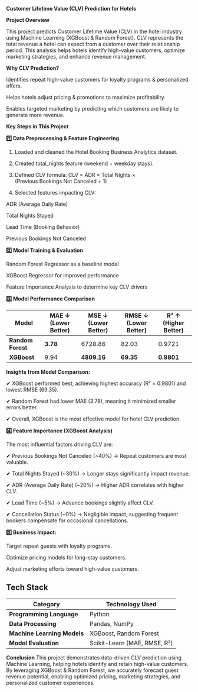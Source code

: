 **Customer Lifetime Value (CLV) Prediction for Hotels** 

**Project Overview**

This project predicts Customer Lifetime Value (CLV) in the hotel industry using Machine Learning (XGBoost & Random Forest). CLV represents the total revenue a hotel can expect from a customer over their relationship period. This analysis helps hotels identify high-value customers, optimize marketing strategies, and enhance revenue management.

**Why CLV Prediction?**

Identifies repeat high-value customers for loyalty programs & personalized offers.

Helps hotels adjust pricing & promotions to maximize profitability.

Enables targeted marketing by predicting which customers are likely to generate more revenue.

**Key Steps in This Project**

**1️⃣ Data Preprocessing & Feature Engineering**

1. Loaded and cleaned the Hotel Booking Business Analytics dataset.
  
2. Created total_nights feature (weekend + weekday stays).
  
3. Defined CLV formula: CLV = ADR × Total Nights × (Previous Bookings Not Canceled + 1)
 
4. Selected features impacting CLV:

ADR (Average Daily Rate)

Total Nights Stayed

Lead Time (Booking Behavior)

Previous Bookings Not Canceled 

**2️⃣ Model Training & Evaluation**

Random Forest Regressor as a baseline model

XGBoost Regressor for improved performance

Feature Importance Analysis to determine key CLV drivers

**3️⃣ Model Performance Comparison**

| Model          | MAE ↓ (Lower Better) | MSE ↓ (Lower Better) | RMSE ↓ (Lower Better) | R² ↑ (Higher Better) |
|---------------|----------------------|----------------------|----------------------|----------------------|
| **Random Forest** | **3.78** | 6728.86 | 82.03 | 0.9721 |
| **XGBoost**      | 9.94  | **4809.16** | **69.35** | **0.9801** |


**Insights from Model Comparison:**

✔ XGBoost performed best, achieving highest accuracy (R² = 0.9801) and lowest RMSE (69.35).

✔ Random Forest had lower MAE (3.78), meaning it minimized smaller errors better.

✔ Overall, XGBoost is the most effective model for hotel CLV prediction.

**4️⃣ Feature Importance (XGBoost Analysis)**

The most influential factors driving CLV are:

✔ Previous Bookings Not Canceled (~40%) → Repeat customers are most valuable.

✔ Total Nights Stayed (~30%) → Longer stays significantly impact revenue.

✔ ADR (Average Daily Rate) (~20%) → Higher ADR correlates with higher CLV.

✔ Lead Time (~5%) → Advance bookings slightly affect CLV.

✔ Cancellation Status (~0%) → Negligible impact, suggesting frequent bookers compensate for occasional cancellations.

**5️⃣ Business Impact:**

Target repeat guests with loyalty programs.

Optimize pricing models for long-stay customers.

Adjust marketing efforts toward high-value customers.

## Tech Stack

| Category                  | Technology Used  |
|--------------------------|----------------|
| **Programming Language** | Python |
| **Data Processing** | Pandas, NumPy |
| **Machine Learning Models** | XGBoost, Random Forest |
| **Model Evaluation** | Scikit-Learn (MAE, RMSE, R²) |


**Conclusion**
This project demonstrates data-driven CLV prediction using Machine Learning, helping hotels identify and retain high-value customers. By leveraging XGBoost & Random Forest, we accurately forecast guest revenue potential, enabling optimized pricing, marketing strategies, and personalized customer experiences.

